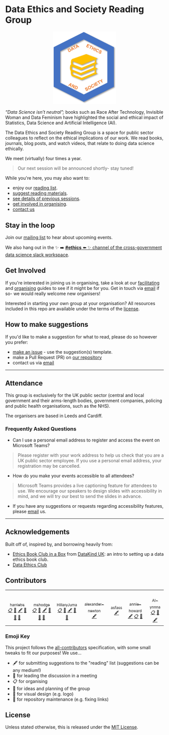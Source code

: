 # Data Ethics and Society Reading Group

<center><img src="deas.png" alt="logo" width="200"></center>

_“Data Science isn’t neutral”;_ books such as Race After Technology, Invisible Woman and Data Feminism have highlighted the social and ethical impact of Statistics, Data Science and Artificial Intelligence (AI).

The Data Ethics and Society Reading Group is a space for public sector colleagues to reflect on the ethical implications of our work. We read books, journals, blog posts, and watch videos, that relate to doing data science ethically.

We meet (virtually) four times a year.

> Our next session will be announced shortly- stay tuned!

While you're here, you may also want to:

* enjoy our [reading list](./READING-LIST.md).
* [suggest reading materials](#how-to-make-suggestions).
* [see details of previous sessions](./SESSIONS.md).
* [get involved in organising](#get-involved).
* [contact us](mailto:xgov-data-ethics@proton.me)

## Stay in the loop

Join our [mailing list](https://xgovdataethics.substack.com/) to hear about upcoming events.

We also hang out in the :sparkles: :arrow_right: [**#ethics** :arrow_left: :sparkles: channel of the cross-government data science slack workspace](https://govdatascience.slack.com).

## Get Involved

If you're interested in joining us in organising, take a look at our [facilitating](./Guides/facilitating.md) and [organising](./Guides/organising.md) guides to see if it might be for you. Get in touch via [email](mailto:xgov-data-ethics@proton.me) if so- we would really welcome new organisers!

Interested in starting your own group at your organisation? All resources included in this repo are available under the terms of the [license](./LICENSE).

## How to make suggestions

If you'd like to make a suggestion for what to read, please do so however you prefer:

* [make an issue](https://github.com/ukgovdatascience/data-ethics-and-society-reading-group/issues/new/choose) - use the suggestion(s) template.
* make a Pull Request (PR) on [our repository](https://github.com/ukgovdatascience/data-ethics-and-society-reading-group)
* contact us via [email](mailto:xgov-data-ethics@proton.me)

---

## Attendance

This group is exclusively for the UK public sector (central and local government and their arms-length bodies, government companies, policing and public health organisations, such as the NHS).

The organisers are based in Leeds and Cardiff.

### Frequently Asked Questions

* Can I use a personal email address to register and access the event on Microsoft Teams?

> Please register with your work address to help us check that you are a UK public sector employee. If you use a personal email address, your registration may be cancelled.

* How do you make your events accessible to all attendees?

> Microsoft Teams provides a live captioning feature for attendees to use. We encourage our speakers to design slides with accessibility in mind, and we will try our best to send the slides in advance.

* If you have any suggestions or requests regarding accessibility features, please [email](mailto:xgov-data-ethics@proton.me) us.

---

## Acknowledgements

Built off of, inspired by, and borrowing heavily from:

* [Ethics Book Club in a
Box](https://github.com/DataKind-UK/data-ethics-book-club-in-a-box) from [DataKind UK](https://datakind.org.uk/): an intro to setting up a data ethics book club.
* [Data Ethics Club](https://github.com/very-good-science/data-ethics-club)

## Contributors
<!-- markdownlint-disable -->
<table>
	<tbody>
		<tr>
			<td align="center"><font color="#333333">
				<a href="https://github.com/harrietrs">
					<img alt="" src="https://avatars.githubusercontent.com/u/28767009?v=4" width="100px;" />
					<br />
					<sub>harrietrs</sub>
				</a>
				<br />
				<a href="#eventOrganizing-harrietrs" title="Event Organizing">📋</a>
				<a href="#ideas-harrietrs" title="Ideas, Planning, &amp; Feedback">🤔</a>
				<a href="#content-harrietrs" title="Content">🖋</a>
				<a href="#question-harrietrs" title="Leading Discussion">💬</a>
				<a href="#blog-harrietrs" title="Blogposts">📝</a>
				<a href="#maintenance-harrietrs" title="Maintenance">🚧</a>
			</font></td>
			<td align="center"><font color="#333333">
				<a href="https://github.com/mshodge">
					<img alt="" src="https://avatars.githubusercontent.com/u/15108577?v=4" width="100px;" />
					<br />
					<sub>mshodge</sub>
				</a>
				<br />
				<a href="#eventOrganizing-mshodge" title="Event Organizing">📋</a>
				<a href="#ideas-mshodge" title="Ideas, Planning, &amp; Feedback">🤔</a>
				<a href="#content-mshodge" title="Content">🖋</a>
				<a href="#question-mshodge" title="Leading Discussion">💬</a>
				<a href="#blog-mshodge" title="Blogposts">📝</a>
				<a href="#maintenance-mshodge" title="Maintenance">🚧</a></font></td>
			<td align="center"><font color="#333333">
				<a href="https://github.com/HillaryJuma">
					<img alt="" src="https://avatars.githubusercontent.com/u/52030096?v=4" width="100px;" />
					<br />
					<sub>HillaryJuma</sub>
				</a>
				<br />
				<a href="#eventOrganizing-HillaryJuma" title="Event Organizing">📋</a>
				<a href="#ideas-HillaryJuma" style="text-align: -webkit-center;" title="Ideas, Planning, &amp; Feedback">🤔</a>
				<a href="#content-HillaryJuma" title="Content">🖋</a>
				<a href="#question-HillaryJuma" title="Leading Discussion">💬</a>
				<a href="#design-HillaryJuma" title="Design">🎨</a>
			</font></td>
			<td align="center"><font color="#333333">
				<a href="https://github.com/alexander-newton">
					<img alt="" src="https://avatars.githubusercontent.com/u/43876799?v=4" width="100px;" />
					<br />
					<sub>alexander-newton</sub>
				</a>
				<br />
				<a href="#content-alexander-newton" title="Content">🖋</a>
			</font></td>
			<td align="center"><font color="#333333">
				<a href="https://github.com/asfass">
					<img alt="" src="https://avatars.githubusercontent.com/u/107923301?v=4" width="100px;" />
					<br />
					<sub>asfass</sub>
				</a>
				<br />
				<a href="#content-asfass" title="Content">🖋</a>
			</font></td>
			<td align="center"><font color="#333333">
				<a href="https://github.com/annie-howard">
					<img alt="" src="https://avatars.githubusercontent.com/u/90615915?v=4" width="100px;" />
					<br />
					<sub>annie-howard</sub>
				</a>
				<br />
				<a href="#content-annie-howard" title="Content">🖋</a>
				<a href="#eventOrganizing-annie-howard" title="Event Organizing">📋</a>
				<a href="#question-annie-howard" title="Leading Discussion">💬</a>
			</font></td>
			<td align="center"><font color="#333333">
				<a href="https://github.com/AI-ynnna">
					<img alt="" src="https://avatars.githubusercontent.com/u/92533251?v=4" width="100px;" />
					<br />
					<sub>AI-ynnna</sub>
				</a>
				<br />
				<a href="#eventOrganizing-AI-ynnna" title="Event Organizing">📋</a>
				<a href="#ideas-AI-ynnna" title="Ideas, Planning, &amp; Feedback">🤔</a>
				<a href="#content-AI-ynnna" title="Content">🖋</a>
			</font></td>
		</tr>
	</tbody>
</table>


<!-- markdownlint-restore -->

### Emoji Key

This project follows the [all-contributors](https://github.com/all-contributors/all-contributors) specification, with some small tweaks to fit our purposes!  We use...  

* 🖋  for submitting suggestions to the "reading" list (suggestions can be any medium!)
* 💬  for leading the discussion in a meeting  
* 📋  for organising  
* 🤔  for ideas and planning of the group
* 🎨  for visual design (e.g. logo)
* 🚧  for repository maintenance (e.g. fixing links)

## License

Unless stated otherwise, this is released under the [MIT License](./LICENSE).
